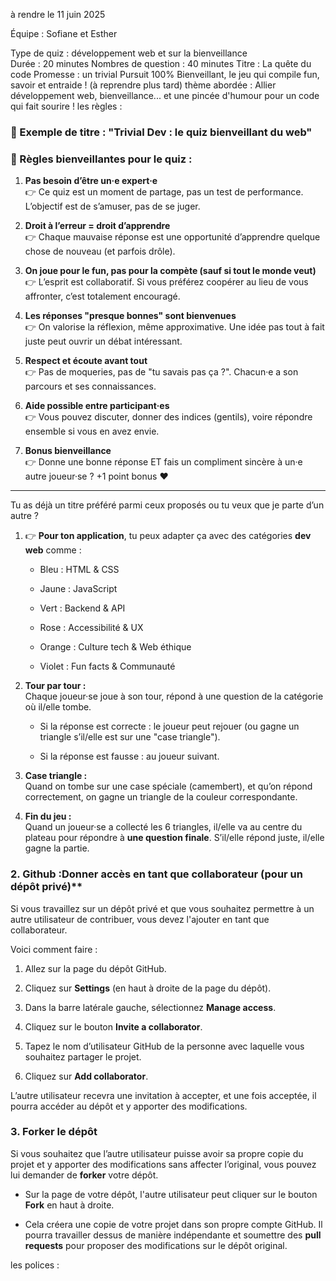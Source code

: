 
à rendre le 11 juin 2025 

Équipe : Sofiane et Esther 

 Type de quiz : développement web et sur la bienveillance  
 Durée : 20 minutes 
 Nombres de question : 40 minutes 
 Titre : La quête du code 
 Promesse : un trivial Pursuit 100% Bienveillant, le jeu qui compile fun, savoir et entraide ! (à reprendre plus tard)
 thème abordée : Allier développement web, bienveillance... et une pincée d'humour pour un code qui fait sourire !
 les règles : 

### 🎲 Exemple de titre : **"Trivial Dev : le quiz bienveillant du web"**

### 📜 Règles bienveillantes pour le quiz :

1. **Pas besoin d’être un·e expert·e**  
    👉 Ce quiz est un moment de partage, pas un test de performance. L’objectif est de s’amuser, pas de se juger.
    
2. **Droit à l’erreur = droit d’apprendre**  
    👉 Chaque mauvaise réponse est une opportunité d’apprendre quelque chose de nouveau (et parfois drôle).
    
3. **On joue pour le fun, pas pour la compète (sauf si tout le monde veut)**  
    👉 L’esprit est collaboratif. Si vous préférez coopérer au lieu de vous affronter, c’est totalement encouragé.
    
4. **Les réponses "presque bonnes" sont bienvenues**  
    👉 On valorise la réflexion, même approximative. Une idée pas tout à fait juste peut ouvrir un débat intéressant.
    
5. **Respect et écoute avant tout**  
    👉 Pas de moqueries, pas de "tu savais pas ça ?". Chacun·e a son parcours et ses connaissances.
    
6. **Aide possible entre participant·es**  
    👉 Vous pouvez discuter, donner des indices (gentils), voire répondre ensemble si vous en avez envie.
    
7. **Bonus bienveillance**  
    👉 Donne une bonne réponse ET fais un compliment sincère à un·e autre joueur·se ? +1 point bonus ❤️
    

---



Tu as déjà un titre préféré parmi ceux proposés ou tu veux que je parte d’un autre ?
1. 👉 **Pour ton application**, tu peux adapter ça avec des catégories **dev web** comme :
    
    - Bleu : HTML & CSS
        
    - Jaune : JavaScript
        
    - Vert : Backend & API
        
    - Rose : Accessibilité & UX
        
    - Orange : Culture tech & Web éthique
        
    - Violet : Fun facts & Communauté
        
2. **Tour par tour :**  
    Chaque joueur·se joue à son tour, répond à une question de la catégorie où il/elle tombe.
    
    - Si la réponse est correcte : le joueur peut rejouer (ou gagne un triangle s’il/elle est sur une "case triangle").
        
    - Si la réponse est fausse : au joueur suivant.
        
3. **Case triangle :**  
    Quand on tombe sur une case spéciale (camembert), et qu’on répond correctement, on gagne un triangle de la couleur correspondante.
    
4. **Fin du jeu :**  
    Quand un joueur·se a collecté les 6 triangles, il/elle va au centre du plateau pour répondre à **une question finale**. S’il/elle répond juste, il/elle gagne la partie.

### 2. Github :Donner accès en tant que collaborateur (pour un dépôt privé)**

Si vous travaillez sur un dépôt privé et que vous souhaitez permettre à un autre utilisateur de contribuer, vous devez l'ajouter en tant que collaborateur.

Voici comment faire :

1. Allez sur la page du dépôt GitHub.
    
2. Cliquez sur **Settings** (en haut à droite de la page du dépôt).
    
3. Dans la barre latérale gauche, sélectionnez **Manage access**.
    
4. Cliquez sur le bouton **Invite a collaborator**.
    
5. Tapez le nom d’utilisateur GitHub de la personne avec laquelle vous souhaitez partager le projet.
    
6. Cliquez sur **Add collaborator**.
    

L’autre utilisateur recevra une invitation à accepter, et une fois acceptée, il pourra accéder au dépôt et y apporter des modifications.

### 3. **Forker le dépôt**

Si vous souhaitez que l’autre utilisateur puisse avoir sa propre copie du projet et y apporter des modifications sans affecter l’original, vous pouvez lui demander de **forker** votre dépôt.

- Sur la page de votre dépôt, l'autre utilisateur peut cliquer sur le bouton **Fork** en haut à droite.
    
- Cela créera une copie de votre projet dans son propre compte GitHub. Il pourra travailler dessus de manière indépendante et soumettre des **pull requests** pour proposer des modifications sur le dépôt original.

les polices : 





